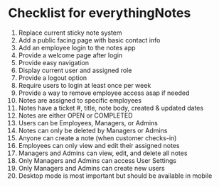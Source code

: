 # Checklist for everythingNotes
1. Replace current sticky note system
2. Add a public facing page with basic contact info
3. Add an employee login to the notes app
4. Provide a welcome page after login
5. Provide easy navigation
6. Display current user and assigned role
7. Provide a logout option
8. Require users to login at least once per week
9. Provide a way to remove employee access asap if needed
10. Notes are assigned to specific employees
11. Notes have a ticket #, title, note body, created & updated dates
12. Notes are either OPEN or COMPLETED
13. Users can be Employees, Managers, or Admins
14. Notes can only be deleted by Managers or Admins
15. Anyone can create a note (when customer checks-in)
16. Employees can only view and edit their assigned notes
17. Managers and Admins can view, edit, and delete all notes
18. Only Managers and Admins can access User Settings
19. Only Managers and Admins can create new users
20. Desktop mode is most important but should be available in mobile
